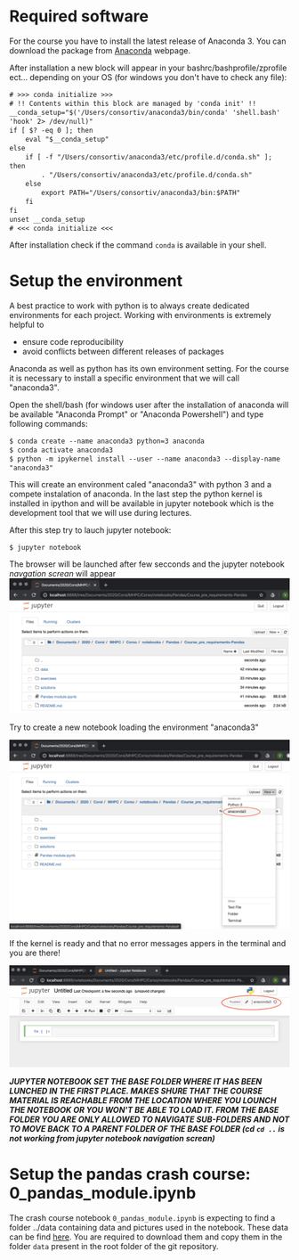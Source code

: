 # Required software


For the course you have to install the latest release of Anaconda 3.
You can download the package from [Anaconda](!https://www.anaconda.com/products/individual) webpage.

After installation a new block will appear in your bashrc/bashprofile/zprofile ect... depending on your OS (for windows you don't have to check any file):

```
# >>> conda initialize >>>
# !! Contents within this block are managed by 'conda init' !!
__conda_setup="$('/Users/consortiv/anaconda3/bin/conda' 'shell.bash' 'hook' 2> /dev/null)"
if [ $? -eq 0 ]; then
    eval "$__conda_setup"
else
    if [ -f "/Users/consortiv/anaconda3/etc/profile.d/conda.sh" ]; then
        . "/Users/consortiv/anaconda3/etc/profile.d/conda.sh"
    else
        export PATH="/Users/consortiv/anaconda3/bin:$PATH"
    fi
fi
unset __conda_setup
# <<< conda initialize <<<
```

After installation check if the command `conda` is available in your shell.

# Setup the environment

A best practice to work with python is to always create dedicated environments for each project. Working with environments is extremely helpful to

- ensure code reproducibility
- avoid conflicts between different releases of packages

Anaconda as well as python has its own environment setting. For the course it is necessary to install a specific environment that we will call "anaconda3".

Open the shell/bash (for windows user after the installation of anaconda will be available "Anaconda Prompt" or "Anaconda Powershell") and type following commands:

```
$ conda create --name anaconda3 python=3 anaconda
$ conda activate anaconda3
$ python -m ipykernel install --user --name anaconda3 --display-name "anaconda3"
```
This will create an environment caled "anaconda3" with python 3 and a compete instalation of anaconda. In the last step the python kernel is installed in ipython and will be available in jupyter notebook which is the development tool that we will use during lectures.

After this step try to lauch jupyter notebook:

```
$ jupyter notebook
```

The browser will be launched after few secconds and the jupyter notebook *navgation screan* will appear
![Jupyter notebook navigation screan](pics/jupyter.png)

Try to create a new notebook loading the environment "anaconda3"

![](pics/notebook.png)

If the kernel is ready and that no error messages appers in the terminal and you are there!

![](pics/notebook2.png)

***JUPYTER NOTEBOOK SET THE BASE FOLDER WHERE IT HAS BEEN LUNCHED IN THE FIRST PLACE. MAKES SHURE THAT THE COURSE MATERIAL IS REACHABLE FROM THE LOCATION WHERE YOU LOUNCH THE NOTEBOOK OR YOU WON'T BE ABLE TO LOAD IT. FROM THE BASE FOLDER YOU ARE ONLY ALLOWED TO NAVIGATE SUB-FOLDERS AND NOT TO MOVE BACK TO A PARENT FOLDER OF THE BASE FOLDER (cd ```cd ..``` is not working from jupyter notebook navigation screan)***


# Setup the pandas crash course: 0\_pandas\_module.ipynb


The crash course notebook ```0_pandas_module.ipynb``` is expecting to find a folder ../data containing data and pictures used in the notebook. These data can be find [here](!https://drive.google.com/drive/folders/1A5_XfWA3mebLdxL81fuxF5WFimEyU64Z?usp=sharing). You are required to download them and copy them in the folder ```data``` present in the root folder of the git repository.
